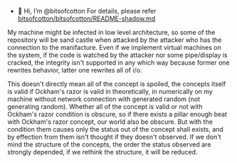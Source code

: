 - 👋 Hi, I’m @bitsofcotton
For details, please refer [bitsofcotton/bitsofcotton/README-shadow.md](https://github.com/bitsofcotton/bitsofcotton)

My machine might be infected in low level architecture, so some of the repository will be sand castle when attacked by the attacker who has the connection to the manifacture. Even if we implement virtual machines on the system, if the code is watched by the attacker nor some pipe/display is cracked, the integrity isn't supported in any which way because former one rewrites behavior, latter one rewrites all of i/o.

This doesn't directly mean all of the concept is spoiled, the concepts itself is valid if Ockham's razor is valid in theoretically, in numerically on my machine without network connection with generated random (not generating random). Whether all of the concept is valid or not with Ockham's razor condition is obscure, so if there exists a pillar enough beat with Ockham's razor concept, our world also be obscure. But with the condition them causes only the status out of the concept shall exists, and by effection from them isn't thought if they doesn't observed. If we don't mind the structure of the concepts, the order the status observed are strongly depended, if we rethink the structure, it will be reduced.
